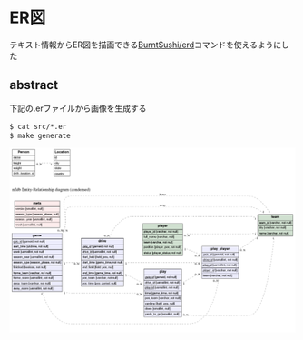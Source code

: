 # ER図
テキスト情報からER図を描画できる[BurntSushi/erd](https://github.com/BurntSushi/erd)コマンドを使えるようにした

## abstract
下記の.erファイルから画像を生成する
```
$ cat src/*.er
$ make generate
```

![](src/erd.png)

